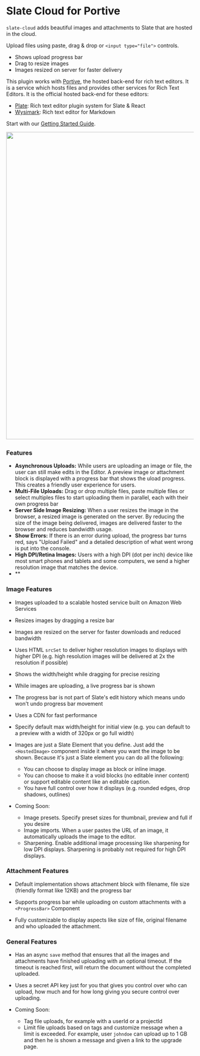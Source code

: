 # Slate Cloud for Portive

`slate-cloud` adds beautiful images and attachments to Slate that are hosted in the cloud.

Upload files using paste, drag &amp; drop or `<input type="file">` controls.

- Shows upload progress bar
- Drag to resize images
- Images resized on server for faster delivery

This plugin works with [Portive](https://portive.com), the hosted back-end for rich text editors. It is a service which hosts files and provides other services for Rich Text Editors. It is the official hosted back-end for these editors:

- [Plate](https://plate.udecode.io/): Rich text editor plugin system for Slate & React
- [Wysimark](https://www.wysimark.com): Rich text editor for Markdown

Start with our [Getting Started Guide](./guides/01-getting-started.md).

<img src="./assets/screenshots.jpg" srcset="./assets/screenshots.jpg 1x, ./assets/screenshots@2x.jpg 2x" width="760" height="823">

### Features

- **Asynchronous Uploads:** While users are uploading an image or file, the user can still make edits in the Editor. A preview image or attachment block is displayed with a progress bar that shows the uload progress. This creates a friendly user experience for users.
- **Multi-File Uploads:** Drag or drop multiple files, paste multiple files or select multiples files to start uploading them in parallel, each with their own progress bar
- **Server Side Image Resizing:** When a user resizes the image in the browser, a resized image is generated on the server. By reducing the size of the image being delivered, images are delivered faster to the browser and reduces bandwidth usage.
- **Show Errors:** If there is an error during upload, the progress bar turns red, says "Upload Failed" and a detailed description of what went wrong is put into the console.
- **High DPI/Retina Images:** Users with a high DPI (dot per inch) device like most smart phones and tablets and some computers, we send a higher resolution image that matches the device.
- \*\*

### Image Features

- Images uploaded to a scalable hosted service built on Amazon Web Services
- Resizes images by dragging a resize bar
- Images are resized on the server for faster downloads and reduced bandwidth
- Uses HTML `srcSet` to deliver higher resolution images to displays with higher DPI (e.g. high resolution images will be delivered at 2x the resolution if possible)
- Shows the width/height while dragging for precise resizing
- While images are uploading, a live progress bar is shown
- The progress bar is not part of Slate's edit history which means undo won't undo progress bar movement
- Uses a CDN for fast performance
- Specify default max width/height for initial view (e.g. you can default to a preview with a width of 320px or go full width)
- Images are just a Slate Element that you define. Just add the `<HostedImage>` component inside it where you want the image to be shown. Because it's just a Slate element you can do all the following:

  - You can choose to display image as block or inline image.
  - You can choose to make it a void blocks (no editable inner content) or support editable content like an editable caption.
  - You have full control over how it displays (e.g. rounded edges, drop shadows, outlines)

- Coming Soon:
  - Image presets. Specify preset sizes for thumbnail, preview and full if you desire
  - Image imports. When a user pastes the URL of an image, it automatically uploads the image to the editor.
  - Sharpening. Enable additional image processing like sharpening for low DPI displays. Sharpening is probably not required for high DPI displays.

### Attachment Features

- Default implementation shows attachment block with filename, file size (friendly format like 12KB) and the progress bar
- Supports progress bar while uploading on custom attachments with a `<ProgressBar>` Component

- Fully customizable to display aspects like size of file, original filename and who uploaded the attachment.

### General Features

- Has an async `save` method that ensures that all the images and attachments have finished uploading with an optional timeout. If the timeout is reached first, will return the document without the completed uploaded.
- Uses a secret API key just for you that gives you control over who can upload, how much and for how long giving you secure control over uploading.

- Coming Soon:
  - Tag file uploads, for example with a userId or a projectId
  - Limit file uploads based on tags and customize message when a limit is exceeded. For example, user `johndoe` can upload up to 1 GB and then he is shown a message and given a link to the upgrade page.
